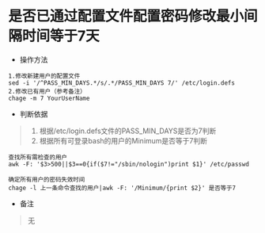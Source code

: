 # 是否已通过配置文件配置密码修改最小间隔时间等于7天

- 操作方法
```
1.修改新建用户的配置文件
sed -i '/^PASS_MIN_DAYS.*/s/.*/PASS_MIN_DAYS 7/' /etc/login.defs
2.修改已有用户（参考备注）
chage -m 7 YourUserName
```

- 判断依据
> 1. 根据/etc/login.defs文件的PASS_MIN_DAYS是否为7判断
> 2. 根据所有可登录bash的用户的Minimum是否等于7判断
```
查找所有需检查的用户
awk -F: '$3>500||$3==0{if($7!="/sbin/nologin")print $1}' /etc/passwd
```
```
确定所有用户的密码失效时间
chage -l 上一条命令查找的用户|awk -F: '/Minimum/{print $2}' 是否等于7
```

- 备注
> 无